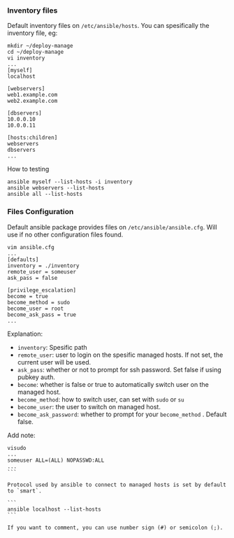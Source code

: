 ### Inventory files
Default inventory files on `/etc/ansible/hosts`. You can spesifically the inventory file, eg:
```
mkdir ~/deploy-manage
cd ~/deploy-manage
vi inventory
...
[myself]
localhost

[webservers]
web1.example.com
web2.example.com

[dbservers]
10.0.0.10
10.0.0.11

[hosts:children]
webservers
dbservers
...
```

How to testing
```
ansible myself --list-hosts -i inventory
ansible webservers --list-hosts
ansible all --list-hosts
```


### Files Configuration 
Default ansible package provides files on `/etc/ansible/ansible.cfg`. Will use if no other configuration files found.
```
vim ansible.cfg
...
[defaults]
inventory = ./inventory
remote_user = someuser
ask_pass = false

[privilege_escalation]
become = true
become_method = sudo
become_user = root
become_ask_pass = true
...
```
Explanation:
* `inventory`: Spesific path
* `remote_user`: user to login on the spesific managed hosts. If not set, the current user will be used.
* `ask_pass`: whether or not to prompt for ssh password. Set false if using pubkey auth.
* `become`: whether is false or true to automatically switch user on the managed host.
* `become_method`: how to switch user, can set with `sudo` or `su`
* `become_user`: the user  to switch on managed host.
* `become_ask_password`: whether to prompt for your `become_method` . Default false.

Add note:
````
visudo
...
someuser ALL=(ALL) NOPASSWD:ALL
...
```

Protocol used by ansible to connect to managed hosts is set by default to `smart`.

```
ansible localhost --list-hosts
```

If you want to comment, you can use number sign (#) or semicolon (;).
